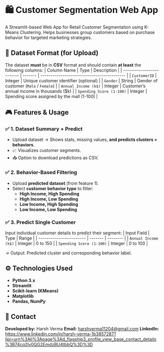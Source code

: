 # 🛍️ Customer Segmentation Web App
A Streamlit-based Web App for Retail Customer Segmentation using K-Means Clustering.
Helps businesses group customers based on purchase behavior for targeted marketing strategies.


## 📂 Dataset Format (for Upload)
The dataset **must** be in **CSV** format and should contain **at least** the following columns:
| Column Name               | Type    | Description                                 |
| ------------------------- | ------- | ------------------------------------------- |
| `CustomerID`              | Integer | Unique customer identifier (optional)       |
| `Gender`                  | String  | Gender of customer (`Male` / `Female`)      |
| `Annual Income (k$)`      | Integer | Customer’s annual income in thousands (\$k) |
| `Spending Score (1-100)`  | Integer | Spending score assigned by the mall (1-100) |


## 🎮 Features & Usage

### ✅ 1. Dataset Summary + Predict
* Upload dataset → Shows stats, missing values, **and predicts clusters + behaviors**.
* 📈 Visualizes customer segments.
* 📥 Option to download predictions as CSV.

### ✅ 2. Behavior-Based Filtering
* Upload **predicted dataset** (from feature 1).
* Select **customer behavior type** to filter:
  * **High Income, High Spending**
  * **High Income, Low Spending**
  * **Low Income, High Spending**
  * **Low Income, Low Spending**

### ✅ 3. Predict Single Customer
Input individual customer details to predict their segment:
| Input Field              | Type    | Range    |
| ------------------------ | ------- | -------- |
| `Annual Income (k$)`     | Integer | 0 to 150 |
| `Spending Score (1-100)` | Integer | 0 to 100 |

→ Output: Predicted cluster and corresponding behavior label.


## ⚙️ Technologies Used
* **Python 3.x**
* **Streamlit**
* **Scikit-learn (KMeans)**
* **Matplotlib**
* **Pandas, NumPy**


## 📧 Contact
**Developed by:** Harsh Verma
**Email:** harshverma11204@gmail.com
**LinkedIn:** https://www.linkedin.com/in/harsh-verma-1b3857287?lipi=urn%3Ali%3Apage%3Ad_flagship3_profile_view_base_contact_details%3B74cq2lv0QG2EmdzBU4tbbQ%3D%3D
